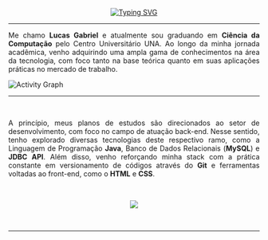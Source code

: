 <p align="center">
  <a href="https://git.io/typing-svg">
    <img src="https://readme-typing-svg.demolab.com?font=Fira+Code&size=32&duration=2000&pause=2000&color=5090CB&center=true&vCenter=true&width=500&lines=Hello%2C+World!" alt="Typing SVG" />
  </a>
</p>

---

<p align="justify">
  Me chamo <b>Lucas Gabriel</b> e atualmente sou graduando em <b>Ciência da Computação</b> pelo Centro Universitário UNA. Ao longo da minha jornada acadêmica, venho adquirindo uma ampla gama de conhecimentos na área da tecnologia, com foco tanto na base teórica quanto em suas aplicações práticas no mercado de trabalho.
</p>

![Activity Graph](https://github-readme-activity-graph.vercel.app/graph?username=LuuGab&bg_color=00000000&color=5090CB&line=5090CB&point=E1EAF5&hide_border=true&height=200)


---

<br>

<p align="justify">
  A princípio, meus planos de estudos são direcionados ao setor de desenvolvimento, com foco no campo de atuação back-end. Nesse sentido, tenho explorado diversas tecnologias deste respectivo ramo, como a Linguagem de Programação <b>Java</b>, Banco de Dados Relacionais (<b>MySQL</b>) e <b>JDBC API</b>. Além disso, venho reforçando minha stack com a prática constante em versionamento de códigos através do <b>Git</b> e ferramentas voltadas ao front-end, como o <b>HTML</b> e <b>CSS</b>.
</p>

<br>

<p align="center">
  <a href="https://skillicons.dev">
    <img src="https://skillicons.dev/icons?i=java,mysql,github,git,html,css,vscode,idea" />
  </a>
</p>

<br>

---
